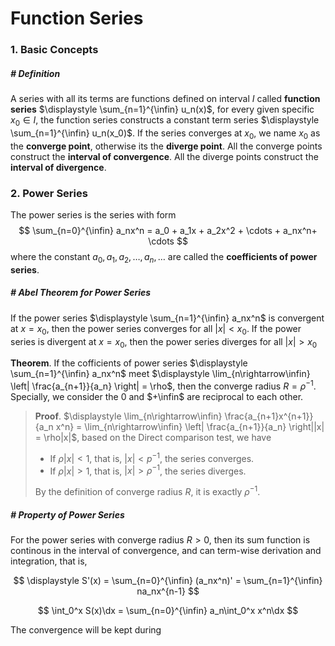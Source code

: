 # Function Series

$$
\newcommand{\d}{\text{d}}
\newcommand{\dt}{\d t}
\newcommand{\dx}{\d x}
\newcommand{\dy}{\d y}
$$



### 1. Basic Concepts

##### # Definition

A series with all its terms are functions defined on interval $I$ called **function series** $\displaystyle \sum_{n=1}^{\infin} u_n(x)$, for every given specific $x_0\in I$, the function series constructs a constant term series $\displaystyle \sum_{n=1}^{\infin} u_n(x_0)$. If the series converges at $x_0$, we name $x_0$ as the **converge point**, otherwise its the **diverge point**. All the converge points construct the **interval of convergence**. All the diverge points construct the **interval of divergence**.







### 2. Power Series

The power series is the series with form
$$
\sum_{n=0}^{\infin} a_nx^n = a_0 + a_1x + a_2x^2 + \cdots + a_nx^n+ \cdots
$$
where the constant $a_0, a_1, a_2, \ldots, a_n, \ldots$ are called the **coefficients of power series**. 



##### # Abel Theorem for Power Series

If the power series $\displaystyle \sum_{n=1}^{\infin} a_nx^n$ is convergent at $x=x_0$, then the power series converges for all $|x|<x_0$. If the power series is divergent at $x=x_0$, then the power series diverges for all $|x|>x_0$



**Theorem**. If the cofficients of power series $\displaystyle \sum_{n=1}^{\infin} a_nx^n$ meet $\displaystyle \lim_{n\rightarrow\infin} \left| \frac{a_{n+1}}{a_n} \right| = \rho$, then the converge radius $R = \rho^{-1}$. Specially, we consider the $0$ and $+\infin$ are reciprocal to each other.

> **Proof**. $\displaystyle \lim_{n\rightarrow\infin} \frac{a_{n+1}x^{n+1}}{a_n x^n} = \lim_{n\rightarrow\infin} \left| \frac{a_{n+1}}{a_n} \right||x| = \rho|x|$, based on the Direct comparison test, we have
>
> - If $\rho|x| < 1$, that is, $|x| \lt p^{-1}$, the series converges.
> - If $\rho|x| > 1$, that is, $|x| \gt \rho^{-1}$, the series diverges.
>
> By the definition of converge radius $R$, it is exactly $\rho^{-1}$.



##### # Property of Power Series

For the power series with converge radius $R>0$, then its sum function is continous in the interval of convergence, and can term-wise derivation and integration, that is,


$$
\displaystyle S'(x) = \sum_{n=0}^{\infin} (a_nx^n)' = \sum_{n=1}^{\infin} na_nx^{n-1}
$$

$$
\int_0^x S(x)\dx = \sum_{n=0}^{\infin} a_n\int_0^x x^n\dx
$$

The convergence will be kept during







